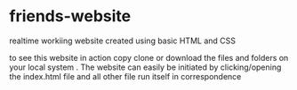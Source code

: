 # friends-website
  realtime workiing website created using basic HTML and CSS
  
  to see this website in action copy clone or download the files and folders on your local system .
  The website can easily be initiated by clicking/opening the index.html file and all other file run itself in correspondence
